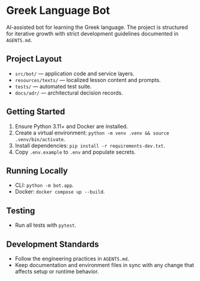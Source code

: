 # Greek Language Bot

AI-assisted bot for learning the Greek language. The project is structured for iterative growth with strict development guidelines documented in `AGENTS.md`.

## Project Layout
- `src/bot/` — application code and service layers.
- `resources/texts/` — localized lesson content and prompts.
- `tests/` — automated test suite.
- `docs/adr/` — architectural decision records.

## Getting Started
1. Ensure Python 3.11+ and Docker are installed.
2. Create a virtual environment: `python -m venv .venv && source .venv/bin/activate`.
3. Install dependencies: `pip install -r requirements-dev.txt`.
4. Copy `.env.example` to `.env` and populate secrets.

## Running Locally
- CLI: `python -m bot.app`.
- Docker: `docker compose up --build`.

## Testing
- Run all tests with `pytest`.

## Development Standards
- Follow the engineering practices in `AGENTS.md`.
- Keep documentation and environment files in sync with any change that affects setup or runtime behavior.

